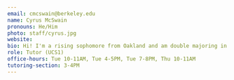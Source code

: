 ```yaml
---
email: cmcswain@berkeley.edu
name: Cyrus McSwain
pronouns: He/Him
photo: staff/cyrus.jpg
website:
bio: Hi! I'm a rising sophomore from Oakland and am double majoring in data science and cognitive science. Some things I love are ice skating, listening to music (especially r&b but literally any genre), finding new food spots, and spending time with friends.
role: Tutor (UCS1)
office-hours: Tue 10-11AM, Tue 4-5PM, Tue 7-8PM, Thu 10-11AM
tutoring-section: 3-4PM
---
```

